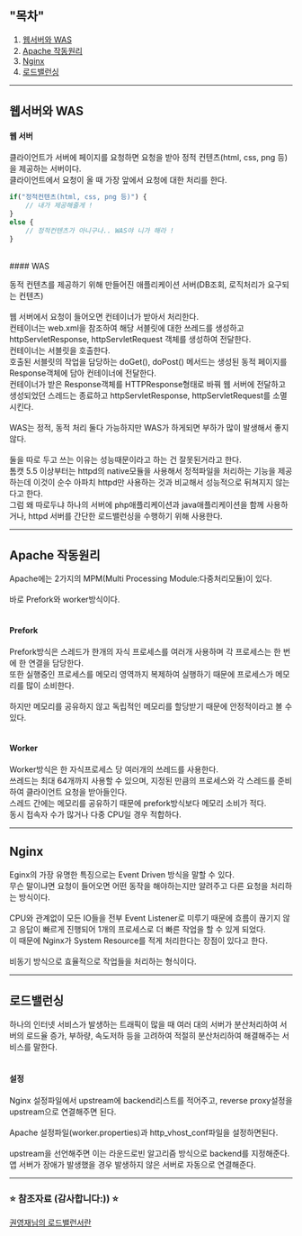 ## "목차" <br>
1. [웹서버와 WAS](#웹서버와-WAS-)
2. [Apache 작동원리](#apache-작동원리-)
3. [Nginx](#nginx-)
4. [로드밸런싱](#로드밸런싱-)

---
## 웹서버와 WAS <br>

#### 웹 서버 <br>

클라이언트가 서버에 페이지를 요청하면 요청을 받아 정적 컨텐츠(html, css, png 등)을 제공하는 서버이다. <br>
클라이언트에서 요청이 올 때 가장 앞에서 요청에 대한 처리를 한다. <br>

```javascript
if("정적컨텐츠(html, css, png 등)") {
    // 내가 제공해줄게 !
}
else {
    // 정적컨텐츠가 아니구나.. WAS야 니가 해라 !
}
```
<br>
#### WAS <br>

동적 컨텐츠를 제공하기 위해 만들어진 애플리케이션 서버(DB조회, 로직처리가 요구되는 컨텐츠) <br>
<br>
웹 서버에서 요청이 들어오면 컨테이너가 받아서 처리한다.<br>
컨테이너는 web.xml을 참조하여 해당 서블릿에 대한 쓰레드를 생성하고 httpServletResponse, httpServletRequest 객체를 생성하여 전달한다. <br>
컨테이너는 서블릿을 호출한다. <br>
호출된 서블릿의 작업을 담당하는 doGet(), doPost() 메서드는 생성된 동적 페이지를 Response객체에 담아 컨테이너에 전달한다. <br>
컨테이너가 받은 Response객체를 HTTPResponse형태로 바꿔 웹 서버에 전달하고 생성되었던 스레드는 종료하고 httpServletResponse, httpServletRequest를 소멸시킨다. <br>
<br>
WAS는 정적, 동적 처리 둘다 가능하지만 WAS가 하게되면 부하가 많이 발생해서 좋지 않다. <br>
<br>
둘을 따로 두고 쓰는 이유는 성능때문이라고 하는 건 잘못된거라고 한다. <br>
톰캣 5.5 이상부터는 httpd의 native모듈을 사용해서 정적파일을 처리하는 기능을 제공하는데 이것이 순수 아파치 httpd만 사용하는 것과 비교해서 성능적으로 뒤쳐지지 않는다고 한다. <br>
그럼 왜 따로두냐 하나의 서버에 php애플리케이션과 java애플리케이션을 함께 사용하거나, httpd 서버를 간단한 로드밸런싱을 수행하기 위해 사용한다. <br>

---
## Apache 작동원리 <br>

Apache에는 2가지의 MPM(Multi Processing Module:다중처리모듈)이 있다. <br>
<br>
바로 Prefork와 worker방식이다.<br>
<br>
#### Prefork <br>

Prefork방식은 스레드가 한개의 자식 프로세스를 여러개 사용하며 각 프로세스는 한 번에 한 연결을 담당한다. <br>
또한 실행중인 프로세스를 메모리 영역까지 복제하여 실행하기 때문에 프로세스가 메모리를 많이 소비한다. <br>
<br>
하지만 메모리를 공유하지 않고 독립적인 메모리를 할당받기 때문에 안정적이라고 볼 수 있다. <br>
<br>

#### Worker <br>

Worker방식은 한 자식프로세스 당 여러개의 쓰레드를 사용한다. <br>
쓰레드는 최대 64개까지 사용할 수 있으며, 지정된 만큼의 프로세스와 각 스레드를 준비하여 클라이언트 요청을 받아들인다. <br>
스레드 간에는 메모리를 공유하기 때문에 prefork방식보다 메모리 소비가 적다. <br>
동시 접속자 수가 많거나 다중 CPU일 경우 적합하다. <br>

---
## Nginx <br>

Eginx의 가장 유명한 특징으로는 Event Driven 방식을 말할 수 있다. <br>
무슨 말이냐면 요청이 들어오면 어떤 동작을 해야하는지만 알려주고 다른 요청을 처리하는 방식이다. <br>
<br>
CPU와 관계없이 모든 IO들을 전부 Event Listener로 미루기 때문에 흐름이 끊기지 않고 응답이 빠르게 진행되어 1개의 프로세스로 더 빠른 작업을 할 수 있게 되었다. <br>
이 때문에 Nginx가 System Resource를 적게 처리한다는 장점이 있다고 한다. <br>
<br>
비동기 방식으로 효율적으로 작업들을 처리하는 형식이다. <br>

---
## 로드밸런싱 <br>

하나의 인터넷 서비스가 발생하는 트래픽이 많을 때 여러 대의 서버가 분산처리하여 서버의 로드율 증가, 부하량, 속도저하 등을 고려하여 적절히 분산처리하여 해결해주는 서비스를 말한다. <br>
<br>
#### 설정 <br>

Nginx 설정파일에서 upstream에 backend리스트를 적어주고, reverse proxy설정을 upstream으로 연결해주면 된다. <br>
<br>
Apache 설정파일(worker.properties)과 http_vhost_conf파일을 설정하면된다. <br>
<br>
upstream을 선언해주면 이는 라운드로빈 알고리즘 방식으로 backend를 지정해준다. <br>
앱 서버가 장애가 발생했을 경우 발생하지 않은 서버로 자동으로 연결해준다. <br>

---
### ⭐️ 참조자료 (감사합니다:)) ⭐️ <br>
[권영재님의 로드밸런서란](https://nesoy.github.io/articles/2018-06/Load-Balancer) <br>